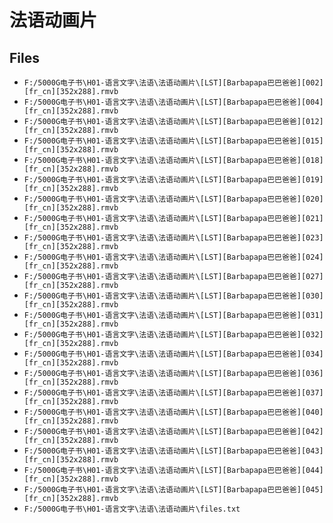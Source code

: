 # 法语动画片

## Files

- `F:/5000G电子书\H01-语言文字\法语\法语动画片\[LST][Barbapapa巴巴爸爸][002][fr_cn][352x288].rmvb`
- `F:/5000G电子书\H01-语言文字\法语\法语动画片\[LST][Barbapapa巴巴爸爸][004][fr_cn][352x288].rmvb`
- `F:/5000G电子书\H01-语言文字\法语\法语动画片\[LST][Barbapapa巴巴爸爸][012][fr_cn][352x288].rmvb`
- `F:/5000G电子书\H01-语言文字\法语\法语动画片\[LST][Barbapapa巴巴爸爸][015][fr_cn][352x288].rmvb`
- `F:/5000G电子书\H01-语言文字\法语\法语动画片\[LST][Barbapapa巴巴爸爸][018][fr_cn][352x288].rmvb`
- `F:/5000G电子书\H01-语言文字\法语\法语动画片\[LST][Barbapapa巴巴爸爸][019][fr_cn][352x288].rmvb`
- `F:/5000G电子书\H01-语言文字\法语\法语动画片\[LST][Barbapapa巴巴爸爸][020][fr_cn][352x288].rmvb`
- `F:/5000G电子书\H01-语言文字\法语\法语动画片\[LST][Barbapapa巴巴爸爸][021][fr_cn][352x288].rmvb`
- `F:/5000G电子书\H01-语言文字\法语\法语动画片\[LST][Barbapapa巴巴爸爸][023][fr_cn][352x288].rmvb`
- `F:/5000G电子书\H01-语言文字\法语\法语动画片\[LST][Barbapapa巴巴爸爸][024][fr_cn][352x288].rmvb`
- `F:/5000G电子书\H01-语言文字\法语\法语动画片\[LST][Barbapapa巴巴爸爸][027][fr_cn][352x288].rmvb`
- `F:/5000G电子书\H01-语言文字\法语\法语动画片\[LST][Barbapapa巴巴爸爸][030][fr_cn][352x288].rmvb`
- `F:/5000G电子书\H01-语言文字\法语\法语动画片\[LST][Barbapapa巴巴爸爸][031][fr_cn][352x288].rmvb`
- `F:/5000G电子书\H01-语言文字\法语\法语动画片\[LST][Barbapapa巴巴爸爸][032][fr_cn][352x288].rmvb`
- `F:/5000G电子书\H01-语言文字\法语\法语动画片\[LST][Barbapapa巴巴爸爸][034][fr_cn][352x288].rmvb`
- `F:/5000G电子书\H01-语言文字\法语\法语动画片\[LST][Barbapapa巴巴爸爸][036][fr_cn][352x288].rmvb`
- `F:/5000G电子书\H01-语言文字\法语\法语动画片\[LST][Barbapapa巴巴爸爸][037][fr_cn][352x288].rmvb`
- `F:/5000G电子书\H01-语言文字\法语\法语动画片\[LST][Barbapapa巴巴爸爸][040][fr_cn][352x288].rmvb`
- `F:/5000G电子书\H01-语言文字\法语\法语动画片\[LST][Barbapapa巴巴爸爸][042][fr_cn][352x288].rmvb`
- `F:/5000G电子书\H01-语言文字\法语\法语动画片\[LST][Barbapapa巴巴爸爸][043][fr_cn][352x288].rmvb`
- `F:/5000G电子书\H01-语言文字\法语\法语动画片\[LST][Barbapapa巴巴爸爸][044][fr_cn][352x288].rmvb`
- `F:/5000G电子书\H01-语言文字\法语\法语动画片\[LST][Barbapapa巴巴爸爸][045][fr_cn][352x288].rmvb`
- `F:/5000G电子书\H01-语言文字\法语\法语动画片\files.txt`
